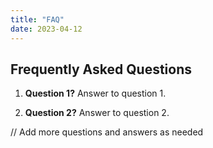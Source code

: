 ```yaml
---
title: "FAQ"
date: 2023-04-12
---
```



## Frequently Asked Questions

1. **Question 1?**
Answer to question 1.

2. **Question 2?**
Answer to question 2.

// Add more questions and answers as needed
